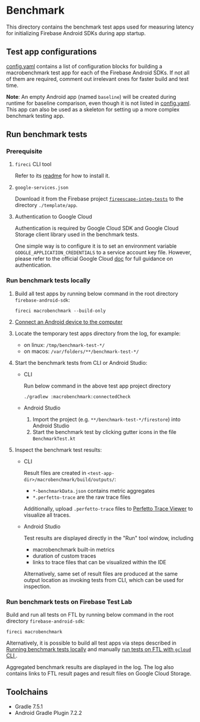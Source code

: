 # Benchmark

This directory contains the benchmark test apps used for measuring latency for
initializing Firebase Android SDKs during app startup.

## Test app configurations

[config.yaml](config.yaml) contains a list of configuration blocks for
building a macrobenchmark test app for each of the Firebase Android SDKs.
If not all of them are required, comment out irrelevant ones for faster build
and test time.

**Note**: An empty Android app (named `baseline`) will be created during runtime
for baseline comparison, even though it is not listed in
[config.yaml](config.yaml). This app can also be used as a skeleton for
setting up a more complex benchmark testing app.

## Run benchmark tests

### Prerequisite

1. `fireci` CLI tool

   Refer to its [readme](../../ci/fireci/README.md) for how to install it.

1. `google-services.json`

   Download it from the Firebase project
   [`fireescape-integ-tests`](https://firebase.corp.google.com/u/0/project/fireescape-integ-tests)
   to the directory `./template/app`.

1. Authentication to Google Cloud

   Authentication is required by Google Cloud SDK and Google Cloud Storage
   client library used in the benchmark tests.

   One simple way is to configure it is to set an environment variable
   `GOOGLE_APPLICATION_CREDENTIALS` to a service account key file. However,
   please refer to the official Google Cloud
   [doc](https://cloud.google.com/docs/authentication) for full guidance on
   authentication.

### Run benchmark tests locally

1. Build all test apps by running below command in the root
   directory `firebase-android-sdk`:

   ```shell
   fireci macrobenchmark --build-only
   ```

1. [Connect an Android device to the computer](https://d.android.com/studio/run/device)

1. Locate the temporary test apps directory from the log, for example:

   - on linux: `/tmp/benchmark-test-*/`
   - on macos: `/var/folders/**/benchmark-test-*/`

1. Start the benchmark tests from CLI or Android Studio:

   - CLI

     Run below command in the above test app project directory

     ```
     ./gradlew :macrobenchmark:connectedCheck
     ```

   - Android Studio

     1. Import the project (e.g. `**/benchmark-test-*/firestore`) into Android Studio
     1. Start the benchmark test by clicking gutter icons in the file `BenchmarkTest.kt`

1. Inspect the benchmark test results:

   - CLI

     Result files are created in `<test-app-dir>/macrobenchmark/build/outputs/`:

     - `*-benchmarkData.json` contains metric aggregates
     - `*.perfetto-trace` are the raw trace files

     Additionally, upload `.perfetto-trace` files to
     [Perfetto Trace Viewer](https://ui.perfetto.dev/) to visualize all traces.

   - Android Studio

     Test results are displayed directly in the "Run" tool window, including

     - macrobenchmark built-in metrics
     - duration of custom traces
     - links to trace files that can be visualized within the IDE

     Alternatively, same set of result files are produced at the same output
     location as invoking tests from CLI, which can be used for inspection.

### Run benchmark tests on Firebase Test Lab

Build and run all tests on FTL by running below command in the root
directory `firebase-android-sdk`:

```
fireci macrobenchmark
```

Alternatively, it is possible to build all test apps via steps described in
[Running benchmark tests locally](#running-benchmark-tests-locally)
and manually
[run tests on FTL with `gcloud` CLI ](https://firebase.google.com/docs/test-lab/android/command-line#running_your_instrumentation_tests).

Aggregated benchmark results are displayed in the log. The log also
contains links to FTL result pages and result files on Google Cloud Storage.

## Toolchains

- Gradle 7.5.1
- Android Gradle Plugin 7.2.2
